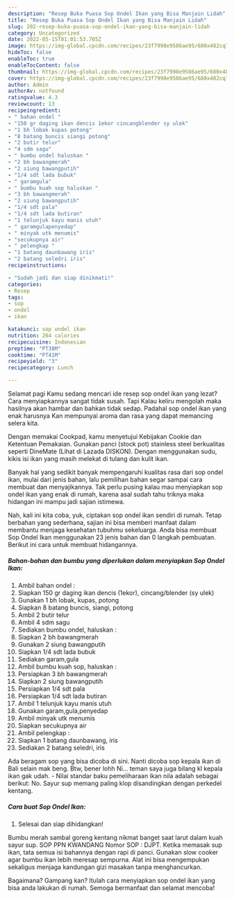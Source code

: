 ```yaml
---
description: "Resep Buka Puasa Sop Ondel Ikan yang Bisa Manjain Lidah"
title: "Resep Buka Puasa Sop Ondel Ikan yang Bisa Manjain Lidah"
slug: 202-resep-buka-puasa-sop-ondel-ikan-yang-bisa-manjain-lidah
category: Uncategorized
date: 2022-05-15T01:01:53.705Z
image: https://img-global.cpcdn.com/recipes/23f7998e9586ae95/680x482cq70/sop-ondel-ikan-foto-resep-utama.jpg
hideToc: false
enableToc: true
enableTocContent: false
thumbnail: https://img-global.cpcdn.com/recipes/23f7998e9586ae95/680x482cq70/sop-ondel-ikan-foto-resep-utama.jpg
cover: https://img-global.cpcdn.com/recipes/23f7998e9586ae95/680x482cq70/sop-ondel-ikan-foto-resep-utama.jpg
author: Admin
authorAv: notfound
ratingvalue: 4.3
reviewcount: 13
recipeingredient:
- " bahan ondel "
- "150 gr daging ikan dencis 1ekor cincangblender sy ulek"
- "1 bh lobak kupas potong"
- "8 batang buncis siangi potong"
- "2 butir telur"
- "4 sdm sagu"
- " bumbu ondel haluskan "
- "2 bh bawangmerah"
- "2 siung bawangputih"
- "1/4 sdt lada bubuk"
- " garamgula"
- " bumbu kuah sop haluskan "
- "3 bh bawangmerah"
- "2 siung bawangputih"
- "1/4 sdt pala"
- "1/4 sdt lada butiran"
- "1 telunjuk kayu manis utuh"
- " garamgulapenyedap"
- " minyak utk menumis"
- "secukupnya air"
- " pelengkap "
- "1 batang daunbawang iris"
- "2 batang seledri iris"
recipeinstructions:

- "Sudah jadi dan siap dinikmati!"
categories:
- Resep
tags:
- sop
- ondel
- ikan

katakunci: sop ondel ikan 
nutrition: 264 calories
recipecuisine: Indonesian
preptime: "PT38M"
cooktime: "PT41M"
recipeyield: "3"
recipecategory: Lunch

---
```



Selamat pagi Kamu sedang mencari ide resep sop ondel ikan yang lezat? Cara menyiapkannya sangat tidak susah. Tapi Kalau keliru mengolah maka hasilnya akan hambar dan bahkan tidak sedap. Padahal sop ondel ikan yang enak harusnya Kan mempunyai aroma dan rasa yang dapat memancing selera kita.


Dengan memakai Cookpad, kamu menyetujui Kebijakan Cookie dan Ketentuan Pemakaian. Gunakan panci (stock pot) stainless steel berkualitas seperti DineMate (Lihat di Lazada DISKON). Dengan menggunakan sudu, kikis isi ikan yang masih melekat di tulang dan kulit ikan.

Banyak hal yang sedikit banyak mempengaruhi kualitas rasa dari sop ondel ikan, mulai dari jenis bahan, lalu pemilihan bahan segar sampai cara membuat dan menyajikannya. Tak perlu pusing kalau mau menyiapkan sop ondel ikan yang enak di rumah, karena asal sudah tahu triknya maka hidangan ini mampu jadi sajian istimewa.


Nah, kali ini kita coba, yuk, ciptakan sop ondel ikan sendiri di rumah. Tetap berbahan yang sederhana, sajian ini bisa memberi manfaat dalam membantu menjaga kesehatan tubuhmu sekeluarga. Anda bisa membuat Sop Ondel Ikan menggunakan 23 jenis bahan dan 0 langkah pembuatan. Berikut ini cara untuk membuat hidangannya.

<!--inarticleads1-->

##### Bahan-bahan dan bumbu yang diperlukan dalam menyiapkan Sop Ondel Ikan:

1. Ambil  bahan ondel :
1. Siapkan 150 gr daging ikan dencis (1ekor), cincang/blender (sy ulek)
1. Gunakan 1 bh lobak, kupas, potong
1. Siapkan 8 batang buncis, siangi, potong
1. Ambil 2 butir telur
1. Ambil 4 sdm sagu
1. Sediakan  bumbu ondel, haluskan :
1. Siapkan 2 bh bawangmerah
1. Gunakan 2 siung bawangputih
1. Siapkan 1/4 sdt lada bubuk
1. Sediakan  garam,gula
1. Ambil  bumbu kuah sop, haluskan :
1. Persiapkan 3 bh bawangmerah
1. Siapkan 2 siung bawangputih
1. Persiapkan 1/4 sdt pala
1. Persiapkan 1/4 sdt lada butiran
1. Ambil 1 telunjuk kayu manis utuh
1. Gunakan  garam,gula,penyedap
1. Ambil  minyak utk menumis
1. Siapkan secukupnya air
1. Ambil  pelengkap :
1. Siapkan 1 batang daunbawang, iris
1. Sediakan 2 batang seledri, iris


Ada beragam sop yang bisa dicoba di sini. Nanti dicoba sop kepala ikan di Bali selain mak beng. Btw, bener lohh Ni… teman saya juga bilang kl kepala ikan gak udah. - Nilai standar baku pemeliharaan ikan nila adalah sebagai berikut: No. Sayur sup memang paling klop disandingkan dengan perkedel kentang. 

<!--inarticleads2-->

##### Cara buat Sop Ondel Ikan:


1. Selesai dan siap dihidangkan!

Bumbu merah sambal goreng kentang nikmat banget saat larut dalam kuah sayur sup. SOP PPN KWANDANG Nomor SOP : DJPT. Ketika memasak sup ikan, tata semua isi bahannya dengan rapi di panci. Gunakan slow cooker agar bumbu ikan lebih meresap sempurna. Alat ini bisa mengempukan sekaligus menjaga kandungan gizi masakan tanpa menghancurkan. 

Bagaimana? Gampang kan? Itulah cara menyiapkan sop ondel ikan yang bisa anda lakukan di rumah. Semoga bermanfaat dan selamat mencoba!
